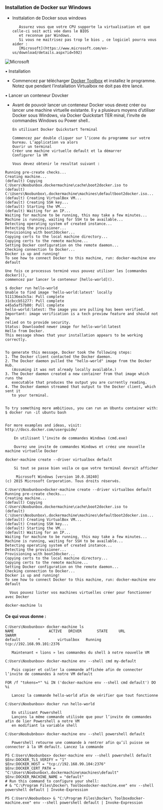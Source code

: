 ### Installation de Docker sur Windows 

- Insttalation de Docker sous windows 
     
         Assurez vous que votre CPU supporte la virtualisation et que celle-ci soit acti vée dans le BIOS
         et reconnue par Windows.
         Si vous ne maitrisez pas trop le bios , ce logiciel pourra vous aider :
         [Microsoft](https://www.microsoft.com/en-us/download/details.aspx?id=592) 
 ![Microsoft](https://www.noobunbox.net/wpcontent/uploads/2016/02/xvirtualization.jpg.pagespeed.ic.mMZzUjrmp-.webp)
        
         
• Installation 

- Commencez par télécharger 
[Docker Toolbox](https://www.docker.com/toolbox) et installez le programme.
Notez que pendant l’installation Virtualbox ne doit pas être lancé.

• Lancer un conteneur Dovcker

- Avant de pouvoir lancer un conteneur Docker vous devez créer
ou lancer une machine virtuelle existante.
Il y a plusieurs moyens d’utiliser Docker sous Windows,
via Docker Quickstart TER minal, l’invite de commandes Windows ou  Power shell.. 


      En utilisant Docker Quickstart Terminal 
     
      Commencez par double cliquer sur l’icone du programme sur votre bureau. L’application va alors
      Ouvrir un terminal
      Créer une machine virtuelle default et la démarrer
      Configurer la VM
      
      Vous devez obtenir le resultat suivant :
      
```console
Running pre-create checks...
Creating machine...
(default) Copying C:Users\Noobunbox.dockermachine\cache\boot2docker.iso to 
(default) C:\Users\Noobunbox\.dockermachine\machines\defaultboot2docker.iso...
(default) Creating VirtualBox VM...
(default) Creating SSH key...
(default) Starting the VM...
(default) Waiting for an IP...
Waiting for machine to be running, this may take a few minutes...
Machine is running, waiting for SSH to be available...
Detecting operating system of created instance...
Detecting the provisioner...
Provisioning with boot2docker...
Copying certs to the local machine directory...
Copying certs to the remote machine...
Setting Docker configuration on the remote daemon...
Checking connection to Docker...
Docker is up and running!
To see how to connect Docker to this machine, run: docker-machine env default
```

    Une fois ce processus terminé vous pouvez utiliser les [commandes docker](),
    commencez par lancer le conteneur [hello-world]().
    
```console 
$ docker run hello-world
Unable to find image 'hello-world:latest' locally
511136ea3c5a: Pull complete
31cbccb51277: Pull complete
e45a5af57b00: Pull complete
hello-world:latest: The image you are pulling has been verified.
Important: image verification is a tech preview feature and should not be
relied on to provide security.
Status: Downloaded newer image for hello-world:latest
Hello from Docker.
This message shows that your installation appears to be working correctly.


To generate this message, Docker took the following steps:
1. The Docker client contacted the Docker daemon.
2. The Docker daemon pulled the "hello-world" image from the Docker Hub.
   (Assuming it was not already locally available.)
3. The Docker daemon created a new container from that image which runs the
   executable that produces the output you are currently reading.
4. The Docker daemon streamed that output to the Docker client, which sent it
   to your terminal.


To try something more ambitious, you can run an Ubuntu container with:
$ docker run -it ubuntu bash


For more examples and ideas, visit:
http://docs.docker.com/userguide/

````
    
        En utilisant l’invite de commandes Windows (cmd.exe)

        Ouvrez une invite de commandes Windows et créez une nouvelle machine virtuelle Docker
        
```console 
docker-machine create --driver virtualbox default
```   
        Si tout se passe bien voila ce que votre terminal devrait afficher
     

```console
     Microsoft Windows [version 10.0.10240]
(c) 2015 Microsoft Corporation. Tous droits réservés.

C:Users\Noobunbox>docker-machine create --driver virtualbox default
Running pre-create checks...
Creating machine...
(default) Copying C:Users\Noobunbox.dockermachine\cache\boot2docker.iso to 
(default) C:\Users\Noobunbox\.dockermachine\machines\defaultboot2docker.iso...
(default) Creating VirtualBox VM...
(default) Creating SSH key...
(default) Starting the VM...
(default) Waiting for an IP...
Waiting for machine to be running, this may take a few minutes...
Machine is running, waiting for SSH to be available...
Detecting operating system of created instance...
Detecting the provisioner...
Provisioning with boot2docker...
Copying certs to the local machine directory...
Copying certs to the remote machine...
Setting Docker configuration on the remote daemon...
Checking connection to Docker...
Docker is up and running!
To see how to connect Docker to this machine, run: docker-machine env default

```
      Vous pouvez lister vos machines virtuelles créer pour fonctionner avec Docker

```console 
docker-machine ls
````
 #### Ce qui vous donne :

```console 
C:Users\Noobunbox> docker-machine ls
NAME                ACTIVE   DRIVER       STATE     URL                         SWARM
default        *        virtualbox   Running   tcp://192.168.99.101:2376
````

       Maintenant « lions » les commandes du shell à notre nouvelle VM

```
C:Users\Noobunbox> docker-machine env --shell cmd my-default
```
       Puis copier et coller la commande affichée afin de connecter l’invite de commandes à notre VM default
```console 
FOR /f "tokens=*" %i IN ('docker-machine env --shell cmd default') DO %i
````


       Lancez la commande hello-world afin de vérifier que tout fonctionne
```console 
C:Users\Noobunbox> docker run hello-world
```


       En utilisant Powershell
       Lançons la même commande utilisée que pour l’invite de commandes afin de lier Powershell a notre VM
       en modifiant la variable shell
```console
C:UsersNoobubnbox> docker-machine env --shell powershell default
```

       Powershell retourne une commande à rentrer afin qu’il puisse se connecter à la VM default. Lancez la commande

```console
PS C:Users\Noobunbox> docker-machine env --shell powershell default
$Env:DOCKER_TLS_VERIFY = "1"
$Env:DOCKER_HOST = "tcp://192.168.99.104:2376"
$Env:DOCKER_CERT_PATH = "C:\Users\Noobunbox\.dockermachine\machines\default"
$Env:DOCKER_MACHINE_NAME = "default"
# Run this command to configure your shell:
# & "C:\Program Files\Docker\ Toolboxdocker-machine.exe" env --shell powershell default | Invoke-Expression

PS C:Users\Noobunbox> & "C:\Program Files\Docker\ Toolboxdocker-machine.exe" env --shell powershell default | Invoke-Expression
```



    
